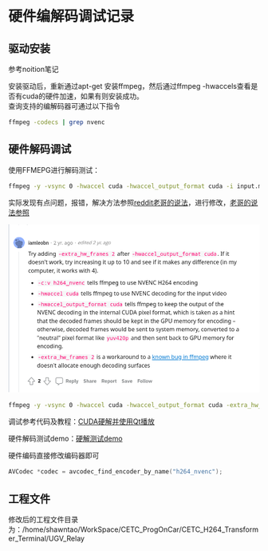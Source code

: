# 硬件编解码调试记录

## 驱动安装
参考noition笔记

安装驱动后，重新通过apt-get 安装ffmpeg，然后通过ffmpeg -hwaccels查看是否有cuda的硬件加速，如果有则安装成功。  
查询支持的编解码器可通过以下指令
    
```bash
ffmpeg -codecs | grep nvenc
```

## 硬件解码调试

使用FFMEPG进行解码测试：
```bash
ffmpeg -y -vsync 0 -hwaccel cuda -hwaccel_output_format cuda -i input.mp4 -c:a copy -c:v h264_nvenc -b:v 5M output.mp4
```

实际发现有点问题，报错，解决方法参照[reddit老哥的说法](https://www.reddit.com/r/ffmpeg/comments/oxwskj/unable_to_make_cuda_ffmpeg_work/)，进行修改，[老哥的说法参照](https://trac.ffmpeg.org/ticket/7562)

![老哥的说法](images/2023-02-13-22-17-21.png)

```bash
ffmpeg -y -vsync 0 -hwaccel cuda -hwaccel_output_format cuda -extra_hw_frames 2 -i input.mp4 -c:a copy -c:v h264_nvenc -b:v 5M output.mp4
```


调试参考代码及教程：[CUDA硬解并使用Qt播放](https://feater.top/ffmpeg/ffmpeg-video-by-cuda-display-by-qt-in-yuv420sp)

硬件解码测试demo：[硬解测试demo](../../CETC_ProgOnCar/H264Decode2RGB/src/H264_Decoder_HW.cc) 

硬件编码直接修改编码器即可

```cpp
AVCodec *codec = avcodec_find_encoder_by_name("h264_nvenc");
```

## 工程文件

修改后的工程文件目录为：/home/shawntao/WorkSpace/CETC_ProgOnCar/CETC_H264_Transformer_Terminal/UGV_Relay